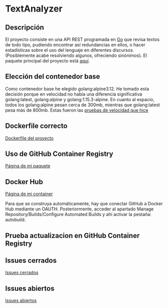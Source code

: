 # TextAnalyzer

## Descripción

El proyecto consiste en una API REST programada en [Go](https://golang.org/) que revisa textos de todo tipo, pudiendo encontrar así redundancias en ellos, o hacer estadísticas sobre el uso del lenguaje en diferentes discursos. (Posiblemente acabe resolviendo algunos, ofreciendo sinónimos). El paquete principal del proyecto está [aquí](src/texto).

## Elección del contenedor base

Como contenedor base he elegido golang:alpine3.12. He tomado esta decisión porque
en velocidad no había una diferencia significativa golang:latest,
golang:alpine y golang:1.15.3-alpine. En cuanto al espacio,
todos los golang:alpine pesan cerca de 300mb, mientras que golang:latest pesa más
de 800mb. Estas fueron las [pruebas de velocidad que hice](https://github.com/guillelpnz/TextAnalyzer/blob/master/docs/pruebas_velocidad.md)

## Dockerfile correcto

[Dockerfile del proyecto](https://github.com/guillelpnz/TextAnalyzer/blob/master/Dockerfile)

## Uso de GitHub Container Registry

[Página de mi paquete](https://github.com/users/guillelpnz/packages/container/package/textanalyzer%2Fgolang-alpine)

## Docker Hub

[Página de mi container](https://hub.docker.com/r/guillelpnz/textanalyzer/tags)

Para que se construya automáticamente, hay que conectar GitHub a Docker Hub mediante un OAUTH. Posteriormente, acceder al apartado Manage Repository/Builds/Configure Automated Builds y ahí activar la pestaña: autobuild.

## Prueba actualizacion en GitHub Container Registry

<!-- ## Motivación

Durante el trayecto que llevo recorrido de carrera, he tenido que hacer numerosas documentaciones, exposiciones, explicaciones, etc. Esto hizo que me diera cuenta de que paso bastante tiempo revisando si uso palabras de manera redundante. Por lo que se me ocurrió esta pequeña API que facilita el trabajo de analizar textos. -->

<!-- ## Uso de la aplicación

1. Para poder hacer uso de TextAnalyzer debes previamente
[instalar](https://golang.org/dl/) y [configurar](https://golang.org/doc/install)
Go correctamente en tu sistema.

2. Debes descargarte este repositorio.

- Para poder testear la aplicación, debes estar en el directorio raíz del
proyecto y ejecutar el comando:

&nbsp;&nbsp;&nbsp;&nbsp;&nbsp;&nbsp;&nbsp;&nbsp;&nbsp; `make test`

- Para ver las cabeceras de los métodos del paquete texto debes estar en el
directorio raíz del proyecto y ejecutar el comando:

&nbsp;&nbsp;&nbsp;&nbsp;&nbsp;&nbsp;&nbsp;&nbsp;&nbsp; `make doc`

## Herramientas utilizadas

El lenguaje que se va a utilizar es Go. Estas son el resto de [herramientas](docs/herramientas.md). -->
<!-- 

## Interfaz inicial

[Interfaz inicial](src/texto.go)

## Testeo de la interfaz

[Testeo de la interfaz](src/texto_test.go)

## Funciones auxiliares

[Funciones auxiliares](src/funcs.go)

## Testeo de funciones auxiliares

[Testeo de funciones auxiliares](src/funcs_test.go)

## Archivo iv.yaml

[Fichero iv.yaml](iv.yaml) -->

## Issues cerrados

[Issues cerrados](https://github.com/guillelpnz/TextAnalyzer/issues?q=is%3Aissue+is%3Aclosed)

## Issues abiertos

[Issues abiertos](https://github.com/guillelpnz/TextAnalyzer/issues)
